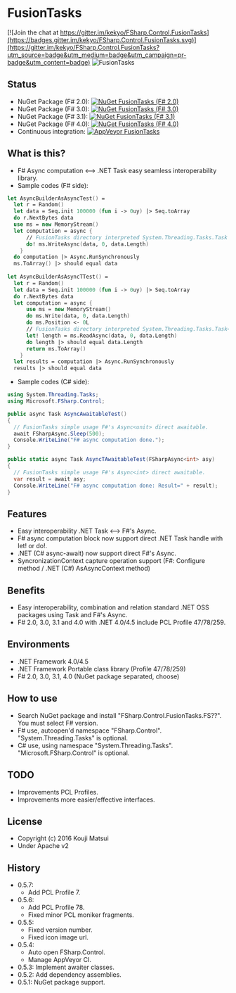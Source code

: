 # FusionTasks

[![Join the chat at https://gitter.im/kekyo/FSharp.Control.FusionTasks](https://badges.gitter.im/kekyo/FSharp.Control.FusionTasks.svg)](https://gitter.im/kekyo/FSharp.Control.FusionTasks?utm_source=badge&utm_medium=badge&utm_campaign=pr-badge&utm_content=badge)
![FusionTasks](https://raw.githubusercontent.com/kekyo/FSharp.Control.FusionTasks/master/Images/FSharp.Control.FusionTasks.128.png)

## Status
* NuGet Package (F# 2.0): [![NuGet FusionTasks (F# 2.0)](https://img.shields.io/nuget/v/FSharp.Control.FusionTasks.FS20.svg?style=flat)](https://www.nuget.org/packages/FSharp.Control.FusionTasks.FS20)
* NuGet Package (F# 3.0): [![NuGet FusionTasks (F# 3.0)](https://img.shields.io/nuget/v/FSharp.Control.FusionTasks.FS30.svg?style=flat)](https://www.nuget.org/packages/FSharp.Control.FusionTasks.FS30)
* NuGet Package (F# 3.1): [![NuGet FusionTasks (F# 3.1)](https://img.shields.io/nuget/v/FSharp.Control.FusionTasks.FS31.svg?style=flat)](https://www.nuget.org/packages/FSharp.Control.FusionTasks.FS31)
* NuGet Package (F# 4.0): [![NuGet FusionTasks (F# 4.0)](https://img.shields.io/nuget/v/FSharp.Control.FusionTasks.FS40.svg?style=flat)](https://www.nuget.org/packages/FSharp.Control.FusionTasks.FS40)
* Continuous integration: [![AppVeyor FusionTasks](https://img.shields.io/appveyor/ci/kekyo/fsharp-control-fusiontasks.svg?style=flat)](https://ci.appveyor.com/project/kekyo/fsharp-control-fusiontasks)

## What is this?
* F# Async computation <--> .NET Task easy seamless interoperability library.
* Sample codes (F# side):

``` fsharp
let AsyncBuilderAsAsyncTest() =
  let r = Random()
  let data = Seq.init 100000 (fun i -> 0uy) |> Seq.toArray
  do r.NextBytes data
  use ms = new MemoryStream()
  let computation = async {
	  // FusionTasks directory interpreted System.Threading.Tasks.Task class in F# computation block.
	  do! ms.WriteAsync(data, 0, data.Length)
	}
  do computation |> Async.RunSynchronously
  ms.ToArray() |> should equal data
  
let AsyncBuilderAsAsyncTTest() =
  let r = Random()
  let data = Seq.init 100000 (fun i -> 0uy) |> Seq.toArray
  do r.NextBytes data
  let computation = async {
	  use ms = new MemoryStream()
	  do ms.Write(data, 0, data.Length)
	  do ms.Position <- 0L
	  // FusionTasks directory interpreted System.Threading.Tasks.Task<T> class in F# computation block.
	  let! length = ms.ReadAsync(data, 0, data.Length)
	  do length |> should equal data.Length
	  return ms.ToArray()
	}
  let results = computation |> Async.RunSynchronously
  results |> should equal data
```

* Sample codes (C# side):

``` csharp
using System.Threading.Tasks;
using Microsoft.FSharp.Control;

public async Task AsyncAwaitableTest()
{
  // FusionTasks simple usage F#'s Async<unit> direct awaitable.
  await FSharpAsync.Sleep(500);
  Console.WriteLine("F# async computation done.");
}

public static async Task AsyncTAwaitableTest(FSharpAsync<int> asy)
{
  // FusionTasks simple usage F#'s Async<int> direct awaitable.
  var result = await asy;
  Console.WriteLine("F# async computation done: Result=" + result);
}
```

## Features
* Easy interoperability .NET Task <--> F#'s Async.
* F# async computation block now support direct .NET Task handle with let! or do!.
* .NET (C# async-await) now support direct F#'s Async.
* SyncronizationContext capture operation support (F#: Configure method / .NET (C#) AsAsyncContext method)

## Benefits
* Easy interoperability, combination and relation standard .NET OSS packages using Task and F#'s Async.
* F# 2.0, 3.0, 3.1 and 4.0 with .NET 4.0/4.5 include PCL Profile 47/78/259.

## Environments
* .NET Framework 4.0/4.5
* .NET Framework Portable class library (Profile 47/78/259)
* F# 2.0, 3.0, 3.1, 4.0 (NuGet package separated, choose)

## How to use
* Search NuGet package and install "FSharp.Control.FusionTasks.FS??". You must select F# version.
* F# use, autoopen'd namespace "FSharp.Control". "System.Threading.Tasks" is optional.
* C# use, using namespace "System.Threading.Tasks". "Microsoft.FSharp.Control" is optional.

## TODO
* Improvements PCL Profiles.
* Improvements more easier/effective interfaces.

## License
* Copyright (c) 2016 Kouji Matsui
* Under Apache v2

## History
* 0.5.7:
  * Add PCL Profile 7.
* 0.5.6:
  * Add PCL Profile 78.
  * Fixed minor PCL moniker fragments.
* 0.5.5:
  * Fixed version number.
  * Fixed icon image url.
* 0.5.4:
  * Auto open FSharp.Control.
  * Manage AppVeyor CI.
* 0.5.3: Implement awaiter classes.
* 0.5.2: Add dependency assemblies.
* 0.5.1: NuGet package support.
